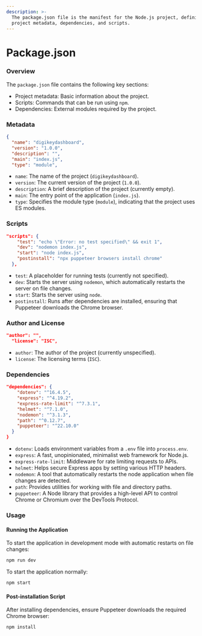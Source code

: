 ```yaml
---
description: >-
  The package.json file is the manifest for the Node.js project, defining
  project metadata, dependencies, and scripts.
---
```


# Package.json

### Overview

The `package.json` file contains the following key sections:

* Project metadata: Basic information about the project.
* Scripts: Commands that can be run using `npm`.
* Dependencies: External modules required by the project.

### Metadata

```json
{
  "name": "digikeydashboard",
  "version": "1.0.0",
  "description": "",
  "main": "index.js",
  "type": "module",
```

* `name`: The name of the project (`digikeydashboard`).
* `version`: The current version of the project (`1.0.0`).
* `description`: A brief description of the project (currently empty).
* `main`: The entry point of the application (`index.js`).
* `type`: Specifies the module type (`module`), indicating that the project uses ES modules.

### Scripts

```json
"scripts": {
    "test": "echo \"Error: no test specified\" && exit 1",
    "dev": "nodemon index.js",
    "start": "node index.js",
    "postinstall": "npx puppeteer browsers install chrome"
  },
```

* `test`: A placeholder for running tests (currently not specified).
* `dev`: Starts the server using `nodemon`, which automatically restarts the server on file changes.
* `start`: Starts the server using `node`.
* `postinstall`: Runs after dependencies are installed, ensuring that Puppeteer downloads the Chrome browser.

### Author and License

```json
"author": "",
  "license": "ISC",
```

* `author`: The author of the project (currently unspecified).
* `license`: The licensing terms (`ISC`).

### Dependencies

```json
"dependencies": {
    "dotenv": "^16.4.5",
    "express": "^4.19.2",
    "express-rate-limit": "^7.3.1",
    "helmet": "^7.1.0",
    "nodemon": "^3.1.3",
    "path": "^0.12.7",
    "puppeteer": "^22.10.0"
  }
}
```

* `dotenv`: Loads environment variables from a `.env` file into `process.env`.
* `express`: A fast, unopinionated, minimalist web framework for Node.js.
* `express-rate-limit`: Middleware for rate limiting requests to APIs.
* `helmet`: Helps secure Express apps by setting various HTTP headers.
* `nodemon`: A tool that automatically restarts the node application when file changes are detected.
* `path`: Provides utilities for working with file and directory paths.
* `puppeteer`: A Node library that provides a high-level API to control Chrome or Chromium over the DevTools Protocol.

### Usage

#### Running the Application

To start the application in development mode with automatic restarts on file changes:

```sh
npm run dev
```

To start the application normally:

```sh
npm start
```

#### Post-installation Script

After installing dependencies, ensure Puppeteer downloads the required Chrome browser:

```sh
npm install
```
